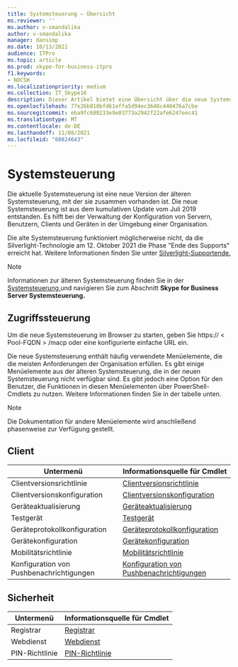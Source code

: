 ```yaml
---
title: Systemsteuerung – Übersicht
ms.reviewer: ''
ms.author: v-smandalika
author: v-smandalika
manager: dansimp
ms.date: 10/13/2021
audience: ITPro
ms.topic: article
ms.prod: skype-for-business-itpro
f1.keywords:
- NOCSH
ms.localizationpriority: medium
ms.collection: IT_Skype16
description: Dieser Artikel bietet eine Übersicht über die neue Systemsteuerung.
ms.openlocfilehash: 77e26b810bfd61effa5d94ec3648c440476a7cbe
ms.sourcegitcommit: eba9fc680233e9e03773a2942f22afe6247eec41
ms.translationtype: MT
ms.contentlocale: de-DE
ms.lasthandoff: 11/08/2021
ms.locfileid: "60824643"
---
```

# <a name="control-panel"></a>Systemsteuerung

Die aktuelle Systemsteuerung ist eine neue Version der älteren Systemsteuerung, mit der sie zusammen vorhanden ist. Die neue Systemsteuerung ist aus dem kumulativen Update vom Juli 2019 entstanden. Es hilft bei der Verwaltung der Konfiguration von Servern, Benutzern, Clients und Geräten in der Umgebung einer Organisation.

Die alte Systemsteuerung funktioniert möglicherweise nicht, da die Silverlight-Technologie am 12. Oktober 2021 die Phase "Ende des Supports" erreicht hat. Weitere Informationen finden Sie unter [Silverlight-Supportende.](https://support.microsoft.com/windows/silverlight-end-of-support-0a3be3c7-bead-e203-2dfd-74f0a64f1788)

> [!NOTE]
> Informationen zur älteren Systemsteuerung finden Sie in der [Systemsteuerung,](../SfbServer/management-tools/install-and-open-administrative-tools.md)und navigieren Sie zum Abschnitt **Skype for Business Server Systemsteuerung.**

## <a name="access-control-panel"></a>Zugriffssteuerung

Um die neue Systemsteuerung im Browser zu starten, geben Sie https:// &lt; Pool-FQDN &gt; /macp oder eine konfigurierte einfache URL ein.

Die neue Systemsteuerung enthält häufig verwendete Menüelemente, die die meisten Anforderungen der Organisation erfüllen. Es gibt einige Menüelemente aus der älteren Systemsteuerung, die in der neuen Systemsteuerung nicht verfügbar sind. Es gibt jedoch eine Option für den Benutzer, die Funktionen in diesen Menüelementen über PowerShell-Cmdlets zu nutzen. Weitere Informationen finden Sie in der tabelle unten.

> [!NOTE]
> Die Dokumentation für andere Menüelemente wird anschließend phasenweise zur Verfügung gestellt.

## <a name="client"></a>Client

|Untermenü  |Informationsquelle für Cmdlet  |
|---------|---------|
|Clientversionsrichtlinie         |    [Clientversionsrichtlinie](use-powershell-client-menu.md#client-version-policy)     |
|Clientversionskonfiguration      |  [Clientversionskonfiguration](use-powershell-client-menu.md#client-version-configuration)       |
|Geräteaktualisierung    | [Geräteaktualisierung](use-powershell-client-menu.md#device-update)        |
|Testgerät     | [Testgerät](use-powershell-client-menu.md#test-device)        |
|Geräteprotokollkonfiguration         |    [Geräteprotokollkonfiguration](use-powershell-client-menu.md#device-log-configuration)     |
|Gerätekonfiguration         |    [Gerätekonfiguration](use-powershell-client-menu.md#device-configuration)     |
|Mobilitätsrichtlinie         |    [Mobilitätsrichtlinie](use-powershell-client-menu.md#mobility-policy)     |
|Konfiguration von Pushbenachrichtigungen         |    [Konfiguration von Pushbenachrichtigungen](use-powershell-client-menu.md#push-notification-configuration)     |

## <a name="security"></a>Sicherheit

|Untermenü  |Informationsquelle für Cmdlet  |
|---------|---------|
|Registrar         |    [Registrar](use-powershell-security-menu.md#registrar)     |
|Webdienst      |  [Webdienst](use-powershell-security-menu.md#web-service)       |
|PIN-Richtlinie    | [PIN-Richtlinie](use-powershell-security-menu.md#pin-policy)        |
